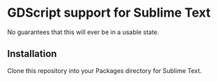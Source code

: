 GDScript support for Sublime Text
=================================

No guarantees that this will ever be in a usable state.

Installation
------------

Clone this repository into your Packages directory for Sublime Text.
